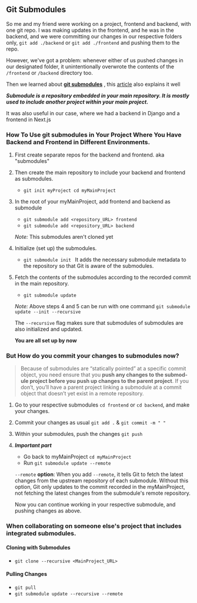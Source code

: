 ## Git Submodules

So me and my friend were working on a project, frontend and backend, with one git repo. I was making updates in the frontend, and he was in the backend, and we were committing our changes in our respective folders only, `git add ./backend` or `git add ./frontend` and pushing them to the repo.

However, we've got a problem: whenever either of us pushed changes in our designated folder, it unintentionally overwrote the contents of the `/frontend` or `/backend` directory too.

Then we learned about **[git submodules](https://git-scm.com/book/en/v2/Git-Tools-Submodules)** , this [article](https://github.blog/2016-02-01-working-with-submodules/) also explains it well

***Submodule is a repository embedded in your main repository. It is mostly used to include another project within your main project.***

 
It was also useful in our case, where we had a backend in Django and a frontend in Next.js

### How To Use git submodules in Your Project Where You Have Backend and Frontend in Different Environments.  
1. First create separate repos for the backend and frontend. aka "submodules"
2. Then create the main repository to include your backend and frontend as submodules.
   * `git init myProject cd myMainProject`
3. In the root of your myMainProject, add frontend and backend as submodule
   * `git submodule add <repository_URL> frontend`
   * `git submodule add <repository_URL> backend`
     
   _Note:_ This submodules aren't cloned yet

4. Initialize (set up) the submodules. 
   * `git submodule init ` It adds the necessary submodule metadata to the repository so that Git is aware of the submodules.
5. Fetch the contents of the submodules according to the recorded commit in the main repository.
   *  `git submodule update`
     
   _Note:_ Above steps 4 and 5 can be run with one command `git submodule update --init --recursive`

   The `--recursive` flag makes sure that submodules of submodules are also initialized and updated.

    **You are all set up by now**

### But How do you commit your changes to submodules now?

 > Because of sub­mod­ules are ​“sta­t­i­cal­ly point­ed” at a spe­cif­ic com­mit object, you need ensure that you **push any changes to the sub­mod­ule project before you push up changes to the par­ent project**. If you don’t, you’ll have a par­ent project link­ing a sub­mod­ule at a com­mit object that doesn’t yet exist in a remote repository.

1.  Go to your respective submodules `cd frontend` or `cd backend`, and make your changes. 
2.  Commit your changes as usual `git add .` & `git commit -m " " `
3.  Within your submodules, push the changes `git push`
4.  ***Important part***
    * Go back to myMainProject `cd myMainProject`
    * Run `git submodule update --remote`
      
    `--remote` **option**: When you add `--remote`, it tells Git to fetch the latest changes from the upstream repository of each submodule. Without this option, Git only updates to the commit recorded in the myMainProject, not fetching the latest changes from the submodule's remote repository.

    Now you can continue working in your respective submodule, and pushing changes as above. 

### When collaborating on someone else's project that includes integrated submodules.

#### Cloning with Submodules
  * `git clone --recursive <MainProject_URL>`
#### Pulling Changes
  *  `git pull`
  *  `git submodule update --recursive --remote`



